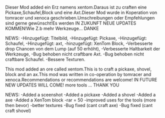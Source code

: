 Dieser Mod added ein Erz namens xentom.Daraus ist zu craften eine Pickaxe,Schaufel,Block und eine Axt.Dieser Mod wurde in Koperation von tomracer und xenoca geschrieben.Umschreibungen oder Empfehlungen sind gerne gewünscht!Es werden IN ZUKUNFT NEUE UPDATES KOMMEN!Wie Z.b mehr Werkzeuge...
DANKE

NEWS:
-Hinzugefügt: Titelbild,
-Hinzugefügt: Pickaxe,
-Hinzugefügt: Schaufel,
-Hinzugefügt: axt,
-hinzugefügt: XenTom Block,
-Verbesserte drop Chancen von dem Lump (auf 50 erhöht),
-Verbesserte Haltbarkeit der Werkzeuge,
-Bug behoben nicht craftbare Axt.
-Bug behoben nicht craftbare Schaufel.
-Bessere Texturen.

This mod added an ore called xentom.This is to craft a pickaxe, shovel, block and an ax.This mod was written in co-operation by tomracer and xenoca.Recommendations or recommendations are welcome! IN FUTURE NEW UPDATES WILL COME! more tools ...
THANK YOU


NEWS:
-Added a sceenshot
-Added a pickaxe
-Added a shovel
-Added a axe
-Added a XenTom block
-rar = 50
-improved uses for the tools (more then bevor)
-better textures
-Bug fixed (cant craft axe)
-Bug fixed (cant craft shovel)


